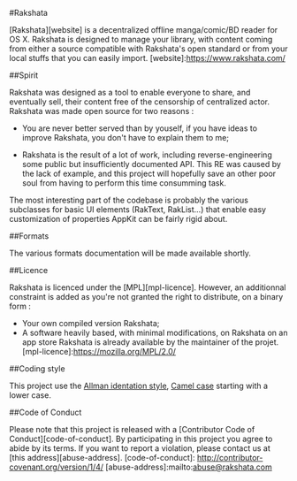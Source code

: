 #Rakshata

[Rakshata][website] is a decentralized offline manga/comic/BD reader for OS X.
Rakshata is designed to manage your library, with content coming from either a source compatible with Rakshata's open standard or from your local stuffs that you can easily import.
[website]:https://www.rakshata.com/

##Spirit

Rakshata was designed as a tool to enable everyone to share, and eventually sell, their content free of the censorship of centralized actor.
Rakshata was made open source for two reasons :

- You are never better served than by youself, if you have ideas to improve Rakshata, you don't have to explain them to me;

- Rakshata is the result of a lot of work, including reverse-engineering some public but insufficiently documented API. This RE was caused by the lack of example, and this project will hopefully save an other poor soul from having to perform this time consumming task.

The most interesting part of the codebase is probably the various subclasses for basic UI elements (RakText, RakList...) that enable easy customization of properties AppKit can be fairly rigid about.

##Formats

The various formats documentation will be made available shortly.

##Licence

Rakshata is licenced under the [MPL][mpl-licence].
However, an additionnal constraint is added as you're not granted the right to distribute, on a binary form :
- Your own compiled version Rakshata;
- A software heavily based, with minimal modifications, on Rakshata
on an app store Rakshata is already available by the maintainer of the projet.
[mpl-licence]:https://mozilla.org/MPL/2.0/

##Coding style

This project use the [Allman identation style][allman-ident], [Camel case][camel-case] starting with a lower case.

[allman-ident]: https://en.wikipedia.org/wiki/Indent_style#Allman_style
[camel-case]: https://en.wikipedia.org/wiki/CamelCase

##Code of Conduct

Please note that this project is released with a [Contributor Code of Conduct][code-of-conduct].
By participating in this project you agree to abide by its terms.
If you want to report a violation, please contact us at [this address][abuse-address].
[code-of-conduct]: http://contributor-covenant.org/version/1/4/
[abuse-address]:mailto:abuse@rakshata.com